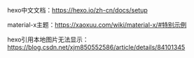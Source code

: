 

hexo中文文档：https://hexo.io/zh-cn/docs/setup

material-x主题：https://xaoxuu.com/wiki/material-x/#特别示例

hexo引用本地图片无法显示：https://blog.csdn.net/xjm850552586/article/details/84101345